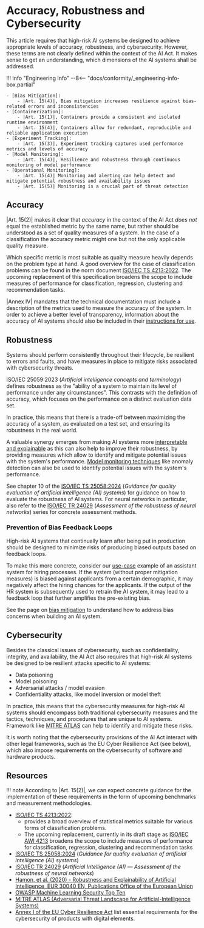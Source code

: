 # Accuracy, Robustness and Cybersecurity

This article requires that high-risk AI systems be designed to achieve appropriate levels of accuracy, robustness, and cybersecurity. However, these terms are not clearly defined within the context of the AI Act. It makes sense to get an understanding, which dimensions of the AI systems shall be addressed.

!!! info "Engineering Info"
    --8<-- "docs/conformity/_engineering-info-box.partial"

    - [Bias Mitigation]:
        - |Art. 15(4)|, Bias mitigation increases resilience against bias-related errors and inconsistencies
    - [Containerization]:
        - |Art. 15(1)|, Containers provide a consistent and isolated runtime environment
        - |Art. 15(4)|, Containers allow for redundant, reproducible and reliable application execution
    - [Experiment Tracking]:
        - |Art. 15(3)|, Experiment tracking captures used performance metrics and levels of accuracy
    - [Model Monitoring]:
        - |Art. 15(4)|, Resilience and robustness through continuous monitoring of model performance
    - [Operational Monitoring]:
        - |Art. 15(4)| Monitoring and alerting can help detect and mitigate potential robustness and availability issues
        - |Art. 15(5)| Monitoring is a crucial part of threat detection


## Accuracy

|Art. 15(2)| makes it clear that _accuracy_ in the context of the AI Act _does not_ equal the established metric by the same name, but rather should be understood as a set of quality measures of a system.
In the case of a classification the accuracy metric might one but not the only applicable quality measure.

Which specific metric is most suitable as quality measure heavily depends on the problem type at hand.
A good overview for the case of classification problems can be found in the norm document [ISO/IEC TS 4213:2022](#iso4213).
The upcoming replacement of this specification broadens the scope to include measures of performance for classification, regression, clustering and recommendation tasks.

|Annex IV| mandates that the technical documentation must include a description of the metrics used to measure the accuracy of the system.
In order to achieve a better level of transparency, information about the accuracy of AI systems should also be included in their [instructions for use](./instructions-for-use.md).

## Robustness

Systems should perform consistently throughout their lifecycle, be resilient to errors and faults, and have measures in place to mitigate risks associated with cybersecurity threats.

ISO/IEC 25059:2023 (_Artificial intelligence concepts and terminology_) defines robustness as the "ability of a system to maintain its level of performance under any circumstances".
This contrasts with the definition of accuracy, which focuses on the performance on a distinct evaluation data set.

In practice, this means that there is a trade-off between maximizing the accuracy of a system, as evaluated on a test set, and ensuring its robustness in the real world.

A valuable synergy emerges from making AI systems more [interpretable and explainable](../engineering-practice/explainability.md) as this can also help to improve their robustness, by providing measures which allow to identify and mitigate potential issues with the system's performance.
[Model monitoring techniques](../engineering-practice/model-monitoring.md) like anomaly detection can also be used to identify potential issues with the system's performance.

See chapter 10 of the [ISO/IEC TS 25058:2024](#iso25058) (_Guidance for quality evaluation of artificial intelligence (AI) systems_) for guidance on how to evaluate the robustness of AI systems.
For neural networks in particular, also refer to the [ISO/IEC TR 24029](#iso24029) (_Assessment of the robustness of neural networks_) series for concrete assessment methods.

### Prevention of Bias Feedback Loops

High-risk AI systems that continually learn after being put in production should be designed to minimize risks of producing biased outputs based on feedback loops. 

To make this more concrete, consider our [use-case](../showcase/index.md) example of an assistant system for hiring processes. If the system (without proper mitigation measures) is biased against applicants from a certain demographic, it may negatively affect the hiring chances for the applicants.
If the output of the HR system is subsequently used to retrain the AI system, it may lead to a feedback loop that further amplifies the pre-existing bias.

See the page on [bias mitigation](../engineering-practice/data-governance/bias-mitigation.md) to understand how to address bias concerns when building an AI system.

## Cybersecurity

Besides the classical issues of cybersecurity, such as confidentiality, integrity, and availability, the AI Act also requires that high-risk AI systems be designed to be resilient attacks specific to AI systems:

- Data poisoning
- Model poisoning
- Adversarial attacks / model evasion
- Confidentiality attacks, like model inversion or model theft

In practice, this means that the cybersecurity measures for high-risk AI systems should encompass both traditional cybersecurity measures and the tactics, techniques, and procedures that are unique to AI systems.
Framework like [MITRE ATLAS](https://atlas.mitre.org) can help to identify and mitigate these risks.

It is worth noting that the cybersecurity provisions of the AI Act interact with other legal frameworks, such as the EU Cyber Resilience Act (see below), which also impose requirements on the cybersecurity of software and hardware products.

<!-- Reference Links -->
[Containerization]: ../engineering-practice/containerization.md
[Bias Mitigation]: ../engineering-practice/data-governance/bias-mitigation.md
[Experiment Tracking]: ../engineering-practice/experiment-tracking.md
[Model Monitoring]: ../engineering-practice/model-monitoring.md
[Operational Monitoring]: ../engineering-practice/operational-monitoring.md

## Resources

!!! note
    According to |Art. 15(2)|, we can expect concrete guidance for the implementation of these requirements in the form of upcoming benchmarks and measurement methodologies.

- <a name="iso4213" />[ISO/IEC TS 4213:2022](https://www.iso.org/standard/79799.html):
    - provides a broad overview of statistical metrics suitable for various forms of classification problems.
    - The upcoming replacement, currently in its draft stage as [ISO/IEC AWI 4213](https://www.iso.org/standard/89455.html) broadens the scope to include measures of performance for classification, regression, clustering and recommendation tasks
- <a name="iso25058" />[ISO/IEC TS 25058:2024](https://www.iso.org/standard/89454.html) (_Guidance for quality evaluation of artificial intelligence (AI) systems_)
- <a name="iso24029" />[ISO/IEC TR 24029](https://www.iso.org/standard/77609.html) (_Artificial Intelligence (AI) — Assessment of the robustness of neural networks_)
- [Hamon, et al. (2020) - Robustness and Explainability of Artificial Intelligence, EUR 30040 EN, Publications Office of the European Union](https://publications.jrc.ec.europa.eu/repository/handle/JRC119336)
- [OWASP Machine Learning Security Top Ten](https://mltop10.info/)
- [MITRE ATLAS (Adversarial Threat Landscape for Artificial-Intelligence Systems)](https://atlas.mitre.org)
- [Annex I of the EU Cyber Resilience Act](https://eur-lex.europa.eu/legal-content/EN/TXT/HTML/?uri=OJ:L_202402847&qid=1747733433953#anx_I) list essential requirements for the cybersecurity of products with digital elements.
